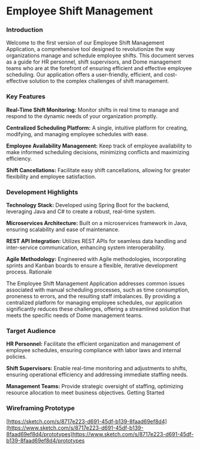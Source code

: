 # Employee Shift Management

### Introduction

Welcome to the first version of our Employee Shift Management Application, a comprehensive tool designed to revolutionize the way organizations manage and schedule employee shifts. This document serves as a guide for HR personnel, shift supervisors, and Dome management teams who are at the forefront of ensuring efficient and effective employee scheduling. Our application offers a user-friendly, efficient, and cost-effective solution to the complex challenges of shift management.

### Key Features

**Real-Time Shift Monitoring:** Monitor shifts in real time to manage and respond to the dynamic needs of your organization promptly.

**Centralized Scheduling Platform:** A single, intuitive platform for creating, modifying, and managing employee schedules with ease.

**Employee Availability Management:** Keep track of employee availability to make informed scheduling decisions, minimizing conflicts and maximizing efficiency.

**Shift Cancellations:** Facilitate easy shift cancellations, allowing for greater flexibility and employee satisfaction.

### Development Highlights

**Technology Stack:** Developed using Spring Boot for the backend, leveraging Java and C# to create a robust, real-time system.

**Microservices Architecture:** Built on a microservices framework in Java, ensuring scalability and ease of maintenance.

**REST API Integration:** Utilizes REST APIs for seamless data handling and inter-service communication, enhancing system interoperability.

**Agile Methodology:** Engineered with Agile methodologies, incorporating sprints and Kanban boards to ensure a flexible, iterative development process.
Rationale

The Employee Shift Management Application addresses common issues associated with manual scheduling processes, such as time consumption, proneness to errors, and the resulting staff imbalances. By providing a centralized platform for managing employee schedules, our application significantly reduces these challenges, offering a streamlined solution that meets the specific needs of Dome management teams.

### Target Audience

**HR Personnel:** Facilitate the efficient organization and management of employee schedules, ensuring compliance with labor laws and internal policies.

**Shift Supervisors:** Enable real-time monitoring and adjustments to shifts, ensuring operational efficiency and addressing immediate staffing needs.

**Management Teams:** Provide strategic oversight of staffing, optimizing resource allocation to meet business objectives.
Getting Started

### Wireframing Prototype 

[https://sketch.com/s/8717e223-d691-45df-b139-8faad69ef8d4](https://www.sketch.com/s/8717e223-d691-45df-b139-8faad69ef8d4/prototypes)https://www.sketch.com/s/8717e223-d691-45df-b139-8faad69ef8d4/prototypes
